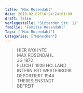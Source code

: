 ```yaml
---
title: "Max Rosendahl"
date: 2019-02-02T16:24:24+01:00
draft: false
verlegestelle: "Sittarder Str. 11"
familie: "Familie Rosendahl"
Tags: ["Max Rosendahl"]
Categories: ["Menschen"]
---
```


> HIER WOHNTE <br />
> MAX ROSENDAHL <br />
> JG 1872 <br />
> FLUCHT 1939 HOLLAND <br />
> INTERNIERT WESTERBORK <br />
> DEPORTIERT 1944 <br />
> THERESIENSTADT <br />
> BEFREIT <br />